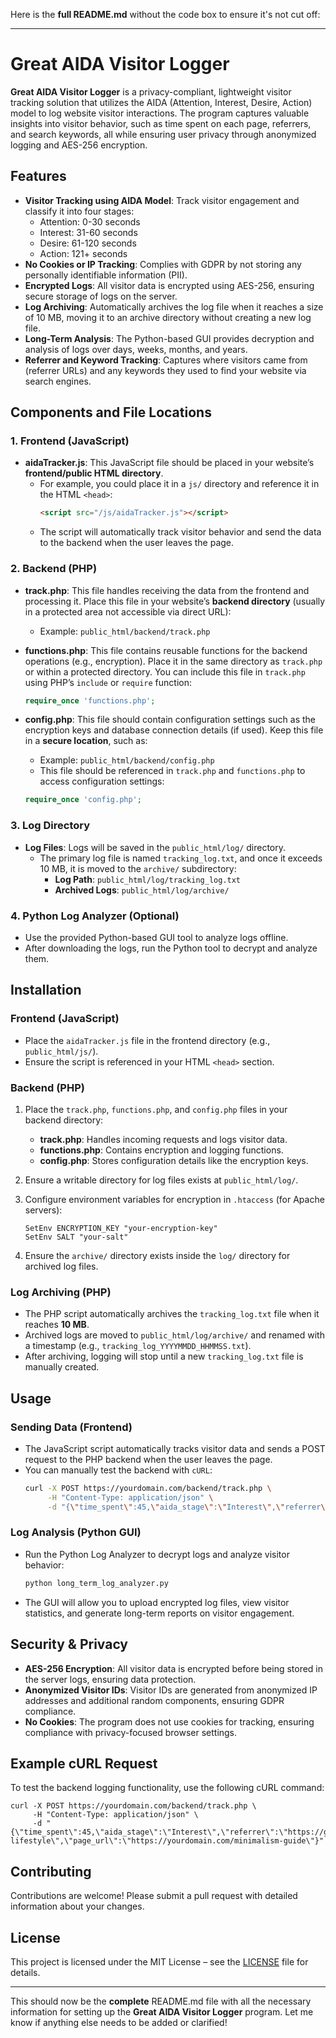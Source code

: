 Here is the **full README.md** without the code box to ensure it's not cut off:

---

# Great AIDA Visitor Logger

**Great AIDA Visitor Logger** is a privacy-compliant, lightweight visitor tracking solution that utilizes the AIDA (Attention, Interest, Desire, Action) model to log website visitor interactions. The program captures valuable insights into visitor behavior, such as time spent on each page, referrers, and search keywords, all while ensuring user privacy through anonymized logging and AES-256 encryption.

## Features

- **Visitor Tracking using AIDA Model**: Track visitor engagement and classify it into four stages:
  - Attention: 0-30 seconds
  - Interest: 31-60 seconds
  - Desire: 61-120 seconds
  - Action: 121+ seconds
- **No Cookies or IP Tracking**: Complies with GDPR by not storing any personally identifiable information (PII).
- **Encrypted Logs**: All visitor data is encrypted using AES-256, ensuring secure storage of logs on the server.
- **Log Archiving**: Automatically archives the log file when it reaches a size of 10 MB, moving it to an archive directory without creating a new log file.
- **Long-Term Analysis**: The Python-based GUI provides decryption and analysis of logs over days, weeks, months, and years.
- **Referrer and Keyword Tracking**: Captures where visitors came from (referrer URLs) and any keywords they used to find your website via search engines.

## Components and File Locations

### 1. **Frontend (JavaScript)**

- **aidaTracker.js**: This JavaScript file should be placed in your website’s **frontend/public HTML directory**.
  - For example, you could place it in a `js/` directory and reference it in the HTML `<head>`:
    ```html
    <script src="/js/aidaTracker.js"></script>
    ```
  - The script will automatically track visitor behavior and send the data to the backend when the user leaves the page.

### 2. **Backend (PHP)**

- **track.php**: This file handles receiving the data from the frontend and processing it. Place this file in your website’s **backend directory** (usually in a protected area not accessible via direct URL):
  - Example: `public_html/backend/track.php`

- **functions.php**: This file contains reusable functions for the backend operations (e.g., encryption). Place it in the same directory as `track.php` or within a protected directory. You can include this file in `track.php` using PHP’s `include` or `require` function:
  ```php
  require_once 'functions.php';
  ```

- **config.php**: This file should contain configuration settings such as the encryption keys and database connection details (if used). Keep this file in a **secure location**, such as:
  - Example: `public_html/backend/config.php`
  - This file should be referenced in `track.php` and `functions.php` to access configuration settings:
  ```php
  require_once 'config.php';
  ```

### 3. **Log Directory**

- **Log Files**: Logs will be saved in the `public_html/log/` directory.
  - The primary log file is named `tracking_log.txt`, and once it exceeds 10 MB, it is moved to the `archive/` subdirectory:
    - **Log Path**: `public_html/log/tracking_log.txt`
    - **Archived Logs**: `public_html/log/archive/`

### 4. **Python Log Analyzer (Optional)**

- Use the provided Python-based GUI tool to analyze logs offline.
- After downloading the logs, run the Python tool to decrypt and analyze them.

## Installation

### Frontend (JavaScript)

- Place the `aidaTracker.js` file in the frontend directory (e.g., `public_html/js/`).
- Ensure the script is referenced in your HTML `<head>` section.

### Backend (PHP)

1. Place the `track.php`, `functions.php`, and `config.php` files in your backend directory:
   - **track.php**: Handles incoming requests and logs visitor data.
   - **functions.php**: Contains encryption and logging functions.
   - **config.php**: Stores configuration details like the encryption keys.

2. Ensure a writable directory for log files exists at `public_html/log/`.

3. Configure environment variables for encryption in `.htaccess` (for Apache servers):
   ```
   SetEnv ENCRYPTION_KEY "your-encryption-key"
   SetEnv SALT "your-salt"
   ```

4. Ensure the `archive/` directory exists inside the `log/` directory for archived log files.

### Log Archiving (PHP)

- The PHP script automatically archives the `tracking_log.txt` file when it reaches **10 MB**.
- Archived logs are moved to `public_html/log/archive/` and renamed with a timestamp (e.g., `tracking_log_YYYYMMDD_HHMMSS.txt`).
- After archiving, logging will stop until a new `tracking_log.txt` file is manually created.

## Usage

### Sending Data (Frontend)

- The JavaScript script automatically tracks visitor data and sends a POST request to the PHP backend when the user leaves the page.
- You can manually test the backend with `cURL`:
  ```bash
  curl -X POST https://yourdomain.com/backend/track.php \
       -H "Content-Type: application/json" \
       -d "{\"time_spent\":45,\"aida_stage\":\"Interest\",\"referrer\":\"https://google.com\",\"keyword\":\"minimalist lifestyle\",\"page_url\":\"https://yourdomain.com/minimalism-guide\"}"
  ```

### Log Analysis (Python GUI)

- Run the Python Log Analyzer to decrypt logs and analyze visitor behavior:
  ```bash
  python long_term_log_analyzer.py
  ```
- The GUI will allow you to upload encrypted log files, view visitor statistics, and generate long-term reports on visitor engagement.

## Security & Privacy

- **AES-256 Encryption**: All visitor data is encrypted before being stored in the server logs, ensuring data protection.
- **Anonymized Visitor IDs**: Visitor IDs are generated from anonymized IP addresses and additional random components, ensuring GDPR compliance.
- **No Cookies**: The program does not use cookies for tracking, ensuring compliance with privacy-focused browser settings.

## Example cURL Request

To test the backend logging functionality, use the following cURL command:
```
curl -X POST https://yourdomain.com/backend/track.php \
     -H "Content-Type: application/json" \
     -d "{\"time_spent\":45,\"aida_stage\":\"Interest\",\"referrer\":\"https://google.com\",\"keyword\":\"minimalist lifestyle\",\"page_url\":\"https://yourdomain.com/minimalism-guide\"}"
```

## Contributing

Contributions are welcome! Please submit a pull request with detailed information about your changes.

## License

This project is licensed under the MIT License – see the [LICENSE](LICENSE) file for details.

---

This should now be the **complete** README.md file with all the necessary information for setting up the **Great AIDA Visitor Logger** program. Let me know if anything else needs to be added or clarified!

